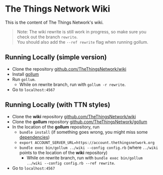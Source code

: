 # The Things Network Wiki

This is the content of The Things Network's wiki.

> Note: The wiki rewrite is still work in progress, so make sure you check out the branch `rewrite`.  
> You should also add the `--ref rewrite` flag when running gollum.

## Running Locally (simple version)

* Clone the repository [github.com/TheThingsNetwork/wiki](https://github.com/TheThingsNetwork/wiki)
* Install [gollum](https://github.com/gollum/gollum/wiki/Installation)
* Run `gollum`.
  * While on rewrite branch, run with `gollum -r rewrite`.
* Go to `localhost:4567`

## Running Locally (with TTN styles)

* Clone the **wiki** repository [github.com/TheThingsNetwork/wiki](https://github.com/TheThingsNetwork/wiki)
* Clone the **gollum** repository [github.com/TheThingsNetwork/gollum](https://github.com/TheThingsNetwork/gollum)
* In the location of the **gollum** repository, run
  * `bundle install` (if something goes wrong, you might miss some [dependencies](https://github.com/gollum/gollum/wiki/Installation))
  * `export ACCOUNT_SERVER_URL=https://account.thethingsnetwork.org`
  * `bundle exec bin/gollum ../wiki --config config.rb` (where `../wiki` points to the location of the **wiki** repository)
    * While on rewrite branch, run with `bundle exec bin/gollum ../wiki --config config.rb --ref rewrite`.
* Go to `localhost:4567`

